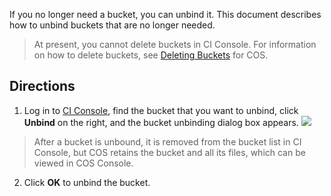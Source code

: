 If you no longer need a bucket, you can unbind it. This document describes how to unbind buckets that are no longer needed.

>At present, you cannot delete buckets in CI Console. For information on how to delete buckets, see [Deleting Buckets](https://intl.cloud.tencent.com/document/product/436/30361) for COS.

## Directions
1. Log in to [CI Console](https://console.cloud.tencent.com/ci), find the bucket that you want to unbind, click **Unbind** on the right, and the bucket unbinding dialog box appears.
![](https://main.qcloudimg.com/raw/a3c782d113368bea171d71241eb3dede.png)
>After a bucket is unbound, it is removed from the bucket list in CI Console, but COS retains the bucket and all its files, which can be viewed in COS Console.
2. Click **OK** to unbind the bucket.

